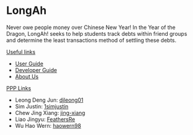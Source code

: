 # LongAh

Never owe people money over Chinese New Year! In the Year of the Dragon, LongAh! seeks to help students track debts within friend groups and determine the least transactions method of settling these debts.

<ins>Useful links</ins>
* [User Guide](UserGuide.md)
* [Developer Guide](DeveloperGuide.md)
* [About Us](AboutUs.md)

<ins>PPP Links</ins>
* Leong Deng Jun: [djleong01](team/djleong01.md)
* Sim Justin: [1simjustin](team/1simjustin.md)
* Chew Jing Xiang: [jing-xiang](team/jing-xiang.md)
* Liao Jingyu: [FeathersRe](team/feathersre.md)
* Wu Hao Wern: [haowern98](team/haowern98.md)